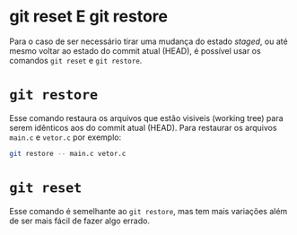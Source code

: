 # git reset E git restore

Para o caso de ser necessário tirar uma mudança do estado _staged_, ou até mesmo
voltar ao estado do commit atual (HEAD), é possível usar os comandos `git reset`
e `git restore`.

# `git restore`

Esse comando restaura os arquivos que estão visiveis (working tree) para serem
idênticos aos do commit atual (HEAD). Para restaurar os arquivos `main.c` e
`vetor.c` por exemplo:
```sh
git restore -- main.c vetor.c
```

# `git reset`

Esse comando é semelhante ao `git restore`, mas tem mais variações além de ser
mais fácil de fazer algo errado.
